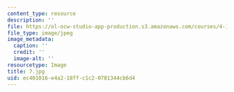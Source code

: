 ```yaml
---
content_type: resource
description: ''
file: https://ol-ocw-studio-app-production.s3.amazonaws.com/courses/4-125-architecture-studio-building-in-landscapes-fall-2002/ec401016e4a218ffc1c20781344cb6d4_7.jpg
file_type: image/jpeg
image_metadata:
  caption: ''
  credit: ''
  image-alt: ''
resourcetype: Image
title: 7.jpg
uid: ec401016-e4a2-18ff-c1c2-0781344cb6d4
---
```


